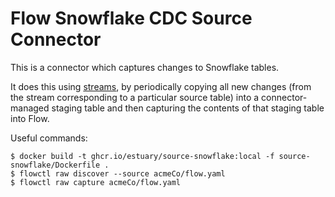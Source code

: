 Flow Snowflake CDC Source Connector
===================================

This is a connector which captures changes to Snowflake tables.

It does this using [streams](https://docs.snowflake.com/en/user-guide/streams-intro),
by periodically copying all new changes (from the stream corresponding to a particular
source table) into a connector-managed staging table and then capturing the contents of
that staging table into Flow.

Useful commands:

    $ docker build -t ghcr.io/estuary/source-snowflake:local -f source-snowflake/Dockerfile .
    $ flowctl raw discover --source acmeCo/flow.yaml
    $ flowctl raw capture acmeCo/flow.yaml